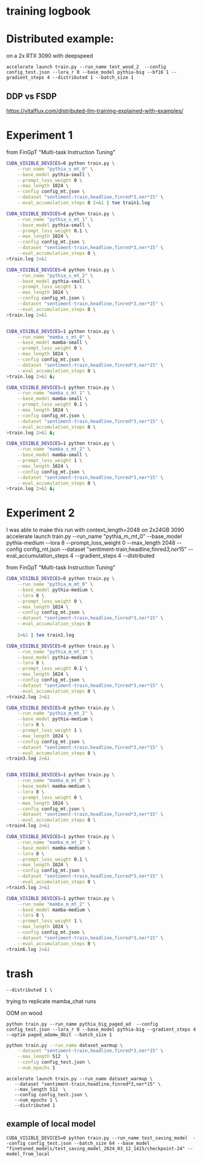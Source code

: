 # training logbook

# Distributed example:

on a 2x RTX 3090 with deepspeed
```
accelerate launch train.py --run_name test_wood_2  --config config_test.json --lora_r 0 --base_model pythia-big --bf16 1 --gradient_steps 4 --distributed 1 --batch_size 1
```


## DDP vs FSDP
https://vitalflux.com/distributed-llm-training-explained-with-examples/


# Experiment 1

from FinGpT "Multi-task Instruction Tuning"
<!-- CUDA_VISIBLE_DEVICES=0 -->
```sh
CUDA_VISIBLE_DEVICES=0 python train.py \
    --run_name "pythia_s_mt_0" \
    --base_model pythia-small \
    --prompt_loss_weight 0 \
    --max_length 1024 \
    --config config_mt.json \
    --dataset "sentiment-train,headline,finred*3,ner*15" \
    --eval_accumulation_steps 8 2>&1 | tee train1.log

CUDA_VISIBLE_DEVICES=0 python train.py \
    --run_name "pythia_s_mt_1" \
    --base_model pythia-small \
    --prompt_loss_weight 0.1 \
    --max_length 1024 \
    --config config_mt.json \
    --dataset "sentiment-train,headline,finred*3,ner*15" \
    --eval_accumulation_steps 8 \
>train.log 2>&1

CUDA_VISIBLE_DEVICES=0 python train.py \
    --run_name "pythia_s_mt_2" \
    --base_model pythia-small \
    --prompt_loss_weight 1 \
    --max_length 1024 \
    --config config_mt.json \
    --dataset "sentiment-train,headline,finred*3,ner*15" \
    --eval_accumulation_steps 8 \
>train.log 2>&1


CUDA_VISIBLE_DEVICES=1 python train.py \
    --run_name "mamba_s_mt_0" \
    --base_model mamba-small \
    --prompt_loss_weight 0 \
    --max_length 1024 \
    --config config_mt.json \
    --dataset "sentiment-train,headline,finred*3,ner*15" \
    --eval_accumulation_steps 8 \
>train.log 2>&1 &;

CUDA_VISIBLE_DEVICES=1 python train.py \
    --run_name "mamba_s_mt_1" \
    --base_model mamba-small \
    --prompt_loss_weight 0.1 \
    --max_length 1024 \
    --config config_mt.json \
    --dataset "sentiment-train,headline,finred*3,ner*15" \
    --eval_accumulation_steps 8 \
>train.log 2>&1 &;

CUDA_VISIBLE_DEVICES=1 python train.py \
    --run_name "mamba_s_mt_2" \
    --base_model mamba-small \
    --prompt_loss_weight 1 \
    --max_length 1024 \
    --config config_mt.json \
    --dataset "sentiment-train,headline,finred*3,ner*15" \
    --eval_accumulation_steps 8 \
>train.log 2>&1 &;
```


# Experiment 2

I was able to make this run with context_length=2048 on 2x24GB 3090
accelerate launch train.py --run_name "pythia_m_mt_0" --base_model pythia-medium     --lora 8 --prompt_loss_weight 0 --max_length 2048 --config config_mt.json --dataset "sentiment-train,headline,finred*3,ner*15" --eval_accumulation_steps 4 --gradient_steps 4 --distributed

from FinGpT "Multi-task Instruction Tuning"
<!-- CUDA_VISIBLE_DEVICES=0 -->
```sh
CUDA_VISIBLE_DEVICES=0 python train.py \
    --run_name "pythia_m_mt_0" \
    --base_model pythia-medium \
    --lora 8 \
    --prompt_loss_weight 0 \
    --max_length 1024 \
    --config config_mt.json \
    --dataset "sentiment-train,headline,finred*3,ner*15" \
    --eval_accumulation_steps 8 
    
    2>&1 | tee train1.log

CUDA_VISIBLE_DEVICES=0 python train.py \
    --run_name "pythia_m_mt_1" \
    --base_model pythia-medium \
    --lora 8 \
    --prompt_loss_weight 0.1 \
    --max_length 1024 \
    --config config_mt.json \
    --dataset "sentiment-train,headline,finred*3,ner*15" \
    --eval_accumulation_steps 8 \
>train2.log 2>&1

CUDA_VISIBLE_DEVICES=0 python train.py \
    --run_name "pythia_m_mt_2" \
    --base_model pythia-medium \
    --lora 8 \
    --prompt_loss_weight 1 \
    --max_length 1024 \
    --config config_mt.json \
    --dataset "sentiment-train,headline,finred*3,ner*15" \
    --eval_accumulation_steps 8 \
>train3.log 2>&1


CUDA_VISIBLE_DEVICES=1 python train.py \
    --run_name "mamba_m_mt_0" \
    --base_model mamba-medium \
    --lora 8 \
    --prompt_loss_weight 0 \
    --max_length 1024 \
    --config config_mt.json \
    --dataset "sentiment-train,headline,finred*3,ner*15" \
    --eval_accumulation_steps 8 \
>train4.log 2>&1

CUDA_VISIBLE_DEVICES=1 python train.py \
    --run_name "mamba_m_mt_1" \
    --base_model mamba-medium \
    --lora 8 \
    --prompt_loss_weight 0.1 \
    --max_length 1024 \
    --config config_mt.json \
    --dataset "sentiment-train,headline,finred*3,ner*15" \
    --eval_accumulation_steps 8 \
>train5.log 2>&1

CUDA_VISIBLE_DEVICES=1 python train.py \
    --run_name "mamba_m_mt_2" \
    --base_model mamba-medium \
    --lora 8 \
    --prompt_loss_weight 1 \
    --max_length 1024 \
    --config config_mt.json \
    --dataset "sentiment-train,headline,finred*3,ner*15" \
    --eval_accumulation_steps 8 \
>train6.log 2>&1
```

# trash
    --distributed 1 \


trying to replicate mamba_chat runs

OOM on wood
```
python train.py --run_name pythia_big_paged_ad  --config config_test.json --lora_r 0 --base_model pythia-big --gradient_steps 4 --optim paged_adamw_8bit --batch_size 1
```

```sh
python train.py --run_name dataset_warmup \
    --dataset "sentiment-train,headline,finred*3,ner*15" \
    --max_length 512  \
    --config config_test.json \
    --num_epochs 1
 ```

 ```
accelerate launch train.py --run_name dataset_warmup \
    --dataset "sentiment-train,headline,finred*3,ner*15" \
    --max_length 512  \
    --config config_test.json \
    --num_epochs 1 \
    --distributed 1
 ```


<!-- sinfo -o "%50N  %10c  %20m  %30G " -->
<!-- srun --gres=gpu:a6000:1 --pty bash -->

<!-- sbatch emnist_single_gpu_tutorial.sh -->
<!-- smap -->
<!-- squeue -->
<!-- sinfo -->


## example of local model

```shell
CUDA_VISIBLE_DEVICES=0 python train.py --run_name test_saving_model  --config config_test.json --batch_size 64 --base_model "finetuned_models/test_saving_model_2024_03_12_1415/checkpoint-24" --model_from_local
```